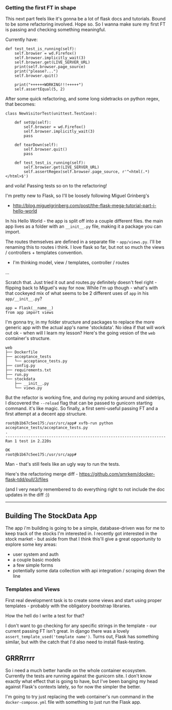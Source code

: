 ### Getting the first FT in shape

This next part feels like it's gonna be a lot of flask docs and tutorials. Bound to be
some refactoring involved. Hope so. So I wanna make sure my first FT is passing and checking
something meaningful.

Currently have:
```
def test_test_is_running(self):
    self.browser = wd.Firefox()
    self.browser.implicitly_wait(3)
    self.browser.get(LIVE_SERVER_URL)
    print(self.browser.page_source)
    print("please?...")
    self.browser.quit()

    print("++++++WORKING!!!+++++")
    self.assertEqual(5, 2)
```

After some quick refactoring, and some long sidetracks on python regex, that becomes:
```
class NewVisitorTest(unittest.TestCase):

    def setUp(self):
        self.browser = wd.Firefox()
        self.browser.implicitly_wait(3)
        pass

    def tearDown(self):
        self.browser.quit()
        pass

    def test_test_is_running(self):
        self.browser.get(LIVE_SERVER_URL)
        self.assertRegex(self.browser.page_source, r'^<html(.*)</html>$')
```
and voila! Passing tests so on to the refactoring!

I'm pretty new to Flask, so I'll be loosely following Miguel Grinberg's
- http://blog.miguelgrinberg.com/post/the-flask-mega-tutorial-part-i-hello-world

In his Hello World - the app is split off into a couple different files. the main app lives as a folder with
an `__init__.py` file, making it a package you can import.

The routes themselves are defined in a separate file - `app/views.py`. I'll be renaming this to routes i think.
I love flask so far, but not so much the views / controllers + templates convention.
- I'm thinking model, view / templates, controller / routes

...


Scratch that. Just tried it out and routes.py definitely doesn't feel right - flipping back to Miguel's way for now.
While I'm up though - what's with that cockeyed mix of what seems to be 2 different uses of `app` in his `app/__init__.py`?
```
app = Flask(__name__)
from app import views
```

I'm gonna try, in my folder structure and packages to replace the more generic app with the actual app's name 'stockdata'.
No idea if that will work out ok - when will I learn my lesson? Here's the going vesion of the `web` container's structure.
```
web
├── Dockerfile
├── acceptance_tests
│   └── acceptance_tests.py
├── config.py
├── requirements.txt
├── run.py
└── stockdata
    ├── __init__.py
    └── views.py
```

But the refactor is working fine, and during my poking around and sidetrips, I discovered the `--reload` flag that can be
passed to gunicorn starting command. it's like magic. So finally, a first semi-useful passing FT and a first attempt
at a decent app structure.

```
root@b1b67c5ee175:/usr/src/app# xvfb-run python acceptance_tests/acceptance_tests.py
.
----------------------------------------------------------------------
Ran 1 test in 2.220s

OK
root@b1b67c5ee175:/usr/src/app#
```

Man - that's still feels like an ugly way to run the tests.

Here's the refactoring merge diff -
https://github.com/smrkem/docker-flask-tdd/pull/3/files

(and I very nearly remembered to do everything right to not include the doc updates in the diff :))

****
## Building The StockData App
The app i'm building is going to be a simple, database-driven was for me to keep track of the stocks I'm interested in.
I recently got interested in the stock market - but aside from that I think this'll give a great opportunity to explore
some key areas:
- user system and auth
- a couple basic models
- a few simple forms
- potentially some data collection with api integration / scraping down the line


### Templates and Views
First real development task is to create some views and start using proper templates -
probably with the obligatory bootstrap libraries.

How the hell do I write a test for that?

I don't want to go checking for any specific strings in the template - our current passing FT isn't great.
In django there was a lovely `assert_template_used('template name')`. Turns out, Flask has something similar,
but with the catch that I'd also need to install flask-testing.

## GRRRrrrr
So i need a much better handle on the whole container ecosystem. Currently the tests are running against the gunicorn site.
I don't know exactly what effect that is going to have, but I've been banging my head against Flask's contexts lately,
so for now the simpler the better.

I'm going to try just replacing the web container's run command in the `docker-compose.yml` file with something to just run
the Flask app.
